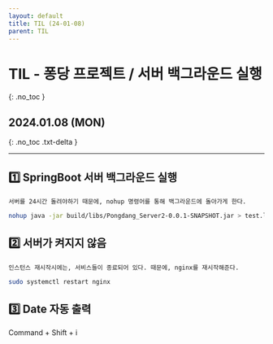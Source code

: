 ```yaml
---
layout: default
title: TIL (24-01-08)
parent: TIL
---
```


# TIL - 퐁당 프로젝트 / 서버 백그라운드 실행
{: .no_toc }

## 2024.01.08 (MON)
{: .no_toc .txt-delta }

---

## 1️⃣ SpringBoot 서버 백그라운드 실행
    서버를 24시간 돌려야하기 때문에, nohup 명령어를 통해 백그라운드에 돌아가게 한다.

```bash
nohup java -jar build/libs/Pongdang_Server2-0.0.1-SNAPSHOT.jar > test.log 2>&1 &
```

## 2️⃣ 서버가 켜지지 않음
    인스턴스 재시작시에는, 서비스들이 종료되어 있다. 때문에, nginx를 재시작해준다.

```bash
sudo systemctl restart nginx
```

## 3️⃣ Date 자동 출력

Command + Shift + i